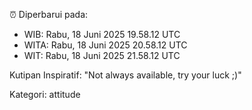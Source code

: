 ⏰ Diperbarui pada:
- WIB: Rabu, 18 Juni 2025 19.58.12 UTC
- WITA: Rabu, 18 Juni 2025 20.58.12 UTC
- WIT: Rabu, 18 Juni 2025 21.58.12 UTC

Kutipan Inspiratif:
"Not always available, try your luck ;)"


Kategori: attitude

